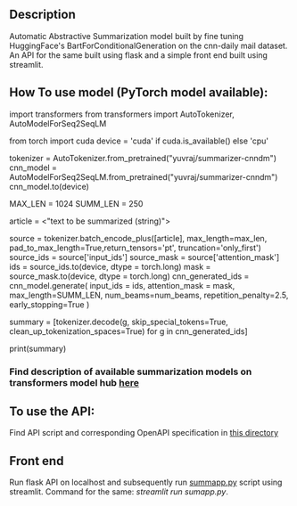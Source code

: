 ## Description
Automatic Abstractive Summarization model built by fine tuning HuggingFace's BartForConditionalGeneration on the cnn-daily mail dataset.
An API for the same built using flask and a simple front end built using streamlit.

## How To use model (PyTorch model available):

import transformers
from transformers import AutoTokenizer, AutoModelForSeq2SeqLM

from torch import cuda
device = 'cuda' if cuda.is_available() else 'cpu'

tokenizer = AutoTokenizer.from_pretrained("yuvraj/summarizer-cnndm")
cnn_model = AutoModelForSeq2SeqLM.from_pretrained("yuvraj/summarizer-cnndm")
cnn_model.to(device)

MAX_LEN = 1024
SUMM_LEN = 250

article = <"text to be summarized (string)">

source = tokenizer.batch_encode_plus([article], max_length=max_len, pad_to_max_length=True,return_tensors='pt', truncation='only_first')
source_ids = source['input_ids']
source_mask = source['attention_mask']
ids = source_ids.to(device, dtype = torch.long)
mask = source_mask.to(device, dtype = torch.long)
cnn_generated_ids = cnn_model.generate(
          input_ids = ids,
          attention_mask = mask, 
          max_length=SUMM_LEN,
          num_beams=num_beams,
          repetition_penalty=2.5,
          early_stopping=True
          )

summary = [tokenizer.decode(g, skip_special_tokens=True, clean_up_tokenization_spaces=True) for g in cnn_generated_ids]

print(summary)

### Find description of available summarization models on transformers model hub [here](https://huggingface.co/yuvraj)

## To use the API:
Find API script and corresponding OpenAPI specification in [this directory](https://github.com/ust-ilabs/iitp-jun2020/tree/nlp-yuvrajraghuvanshi/summAPI)

## Front end
Run flask API on localhost and subsequently run [summapp.py](https://github.com/ust-ilabs/iitp-jun2020/blob/nlp-yuvrajraghuvanshi/frontend/summapp.py) script using streamlit. Command for the same: *streamlit run sumapp.py*.
